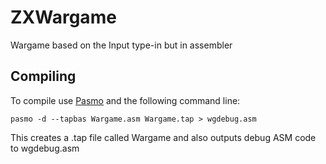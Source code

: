 # ZXWargame
Wargame based on the Input type-in but in assembler

## Compiling
To compile use [Pasmo](http://pasmo.speccy.org/) and the following command line:

`pasmo -d --tapbas Wargame.asm Wargame.tap > wgdebug.asm`

This creates a .tap file called Wargame and also outputs debug ASM code to wgdebug.asm
